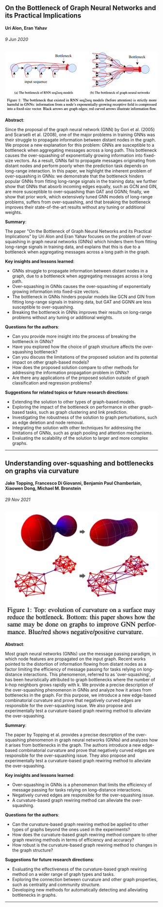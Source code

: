 ## On the Bottleneck of Graph Neural Networks and its Practical Implications
#### Uri Alon, Eran Yahav
###### 9 Jun 2020

<p align="center">
  <img width="500" src="assets/oversq.png">
</p>

**Abstract**: 

Since the proposal of the graph neural network (GNN) by Gori et al. (2005) and Scarselli et al. (2008), one of the major problems in training GNNs was their struggle to propagate information between distant nodes in the graph. We propose a new explanation for this problem: GNNs are susceptible to a bottleneck when aggregating messages across a long path. This bottleneck causes the over-squashing of exponentially growing information into fixed-size vectors. As a result, GNNs fail to propagate messages originating from distant nodes and perform poorly when the prediction task depends on long-range interaction. In this paper, we highlight the inherent problem of over-squashing in GNNs: we demonstrate that the bottleneck hinders popular GNNs from fitting long-range signals in the training data; we further show that GNNs that absorb incoming edges equally, such as GCN and GIN, are more susceptible to over-squashing than GAT and GGNN; finally, we show that prior work, which extensively tuned GNN models of long-range problems, suffers from over-squashing, and that breaking the bottleneck improves their state-of-the-art results without any tuning or additional weights.

**Summary**:

The paper "On the Bottleneck of Graph Neural Networks and its Practical Implications" by Uri Alon and Eran Yahav focuses on the problem of over-squashing in graph neural networks (GNNs) which hinders them from fitting long-range signals in training data, and explains that this is due to a bottleneck when aggregating messages across a long path in the graph.

**Key insights and lessons learned**:
* GNNs struggle to propagate information between distant nodes in a graph, due to a bottleneck when aggregating messages across a long path.
* Over-squashing in GNNs causes the over-squashing of exponentially growing information into fixed-size vectors.
* The bottleneck in GNNs hinders popular models like GCN and GIN from fitting long-range signals in training data, but GAT and GGNN are less susceptible to over-squashing.
* Breaking the bottleneck in GNNs improves their results on long-range problems without any tuning or additional weights.

**Questions for the authors**:
* Can you provide more insight into the process of breaking the bottleneck in GNNs?
* Have you explored how the choice of graph structure affects the over-squashing bottleneck?
* Can you discuss the limitations of the proposed solution and its potential impact on other graph-based models?
* How does the proposed solution compare to other methods for addressing the information propagation problem in GNNs?
* Are there any applications of the proposed solution outside of graph classification and regression problems?

**Suggestions for related topics or future research directions**:
* Extending the solution to other types of graph-based models.
* Exploring the impact of the bottleneck on performance in other graph-based tasks, such as graph clustering and link prediction.
* Investigating the robustness of the solution to graph perturbations, such as edge deletion and node removal.
* Integrating the solution with other techniques for addressing the limitations of GNNs, such as graph pooling and attention mechanisms.
* Evaluating the scalability of the solution to larger and more complex graphs.

--- 

## Understanding over-squashing and bottlenecks on graphs via curvature
#### Jake Topping, Francesco Di Giovanni, Benjamin Paul Chamberlain, Xiaowen Dong, Michael M. Bronstein
###### 29 Nov 2021

<p align="center">
  <img width="500" src="assets/curv.png">
</p>

**Abstract**: 

Most graph neural networks (GNNs) use the message passing paradigm, in which node features are propagated on the input graph. Recent works pointed to the distortion of information flowing from distant nodes as a factor limiting the efficiency of message passing for tasks relying on long-distance interactions. This phenomenon, referred to as 'over-squashing', has been heuristically attributed to graph bottlenecks where the number of k-hop neighbors grows rapidly with k. We provide a precise description of the over-squashing phenomenon in GNNs and analyze how it arises from bottlenecks in the graph. For this purpose, we introduce a new edge-based combinatorial curvature and prove that negatively curved edges are responsible for the over-squashing issue. We also propose and experimentally test a curvature-based graph rewiring method to alleviate the over-squashing.

**Summary**:

The paper by Topping et al. provides a precise description of the over-squashing phenomenon in graph neural networks (GNNs) and analyzes how it arises from bottlenecks in the graph. The authors introduce a new edge-based combinatorial curvature and prove that negatively curved edges are responsible for the over-squashing issue. They also propose and experimentally test a curvature-based graph rewiring method to alleviate the over-squashing.

**Key insights and lessons learned**:
* Over-squashing in GNNs is a phenomenon that limits the efficiency of message passing for tasks relying on long-distance interactions.
* Negatively curved edges are responsible for the over-squashing issue.
* A curvature-based graph rewiring method can alleviate the over-squashing.

**Questions for the authors**:
* Can the curvature-based graph rewiring method be applied to other types of graphs beyond the ones used in the experiments?
* How does the curvature-based graph rewiring method compare to other graph rewiring methods in terms of efficiency and accuracy?
* How robust is the curvature-based graph rewiring method to changes in the graph structure?

**Suggestions for future research directions**:
* Evaluating the effectiveness of the curvature-based graph rewiring method on a wider range of graph types and tasks.
* Exploring the connection between curvature and other graph properties, such as centrality and community structure.
* Developing new methods for automatically detecting and alleviating bottlenecks in graphs.

--- 

